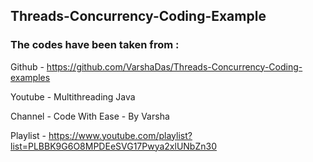 ## Threads-Concurrency-Coding-Example

### The codes have been taken from : 
Github - https://github.com/VarshaDas/Threads-Concurrency-Coding-examples

Youtube - Multithreading Java

Channel - Code With Ease - By Varsha

Playlist - https://www.youtube.com/playlist?list=PLBBK9G6O8MPDEeSVG17Pwya2xlUNbZn30


